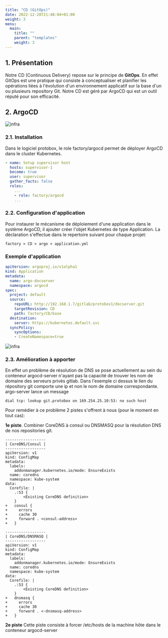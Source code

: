 ```yaml
---
title: "CD (GitOps)"
date: 2022-12-28T21:48:04+01:00
weight: 3
menu:
  main:
    title: ""
    parent: "templates"
    weight: 3
---
```


## 1. Présentation
Notre CD (Continuous Delivery) repose sur le principe de **GitOps**. En effet GitOps est une pratique qui consiste à conceptualiser et planifier les opérations liées à l'évolution d'un environnement applicatif sur la base d'un ou plusieurs repository Git. Notre CD est géré par ArgoCD qui est un outil réputé pour son efficacité.

## 2. ArgoCD
![infra](images/argocd-ui.png)
### 2.1. Installation
Dans le logiciel protobox, le role factory/argocd permet de déployer ArgoCD dans le cluster Kubernetes.
```yml
- name: Setup supervisor host
  hosts: supervisor-1
  become: true
  user: supervisor
  gather_facts: false
  roles:
    ...
    - role: factory/argocd
    ...
```
### 2.2. Configuration d'application
Pour instaurer le mécanisme de déploiement d'une application dans le système ArgoCD, il ajouter créer l'objet Kubernetes de type Application. La déclaration s'effectue dans le repertoire suivant pour chaque projet:

```
factory > CD > argo > application.yml
```
### Exemple d'application

```yml
apiVersion: argoproj.io/v1alpha1
kind: Application
metadata:
  name: argo-docserver
  namespace: argocd
spec:
  project: default
  source:
    repoURL: http://192.168.1.7/gitlab/protobox1/docserver.git
    targetRevision: CD
    path: factory/CD/base
  destination: 
    server: https://kubernetes.default.svc
  syncPolicy:
    syncOptions:
    - CreateNamespace=true
```
![infra](images/argocd-ui-2.png)

### 2.3. Amélioration à apporter
En effet un problème de résolution de DNS se pose actuellement au sein du conteneur argocd-server n'ayant pas la capacité de trouver les nom de domaine des serveurs privés gitlab. Dans l'exemple ci dessus le lien du répository git comporte une ip et non le nom de domaine correspondante. argo-server lance un message
```
dial tcp: lookup git.protobox on 169.254.25.10:53: no such host
```

Pour remédier à ce problème 2 pistes s'offrent à nous (pour le moment en tout cas):

**1e piste**. Combiner CoreDNS à consul ou DNSMASQ pour la résolution DNS de nos repositories git.

```
------------------
| CoreDNS/Consul |
------------------
apiVersion: v1
kind: ConfigMap
metadata:
  labels:
    addonmanager.kubernetes.io/mode: EnsureExists
  name: coredns
  namespace: kube-system
data:
  Corefile: |
    .:53 {
        <Existing CoreDNS definition>
    }
+   consul {
+     errors
+     cache 30
+     forward . <consul-address>
+   }
```

```
------------------
| CoreDNS/DNSMASQ |
------------------
apiVersion: v1
kind: ConfigMap
metadata:
  labels:
    addonmanager.kubernetes.io/mode: EnsureExists
  name: coredns
  namespace: kube-system
data:
  Corefile: |
    .:53 {
        <Existing CoreDNS definition>
    }
+   dnsmasq {
+     errors
+     cache 30
+     forward . <-dnsmasq-address>
+   }
```

**2e piste** Cette piste consiste à forcer /etc/hosts de la machine hôte dans le conteneur argocd-server